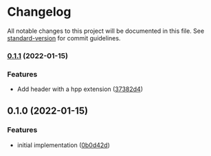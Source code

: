 # Changelog

All notable changes to this project will be documented in this file. See [standard-version](https://github.com/conventional-changelog/standard-version) for commit guidelines.

### [0.1.1](https://github.com/Rechip/source_location/compare/v0.1.0...v0.1.1) (2022-01-15)


### Features

* Add header with a hpp extension ([37382d4](https://github.com/Rechip/source_location/commit/37382d4dc17781a0b82277e0461286e1972204ea))

## 0.1.0 (2022-01-15)


### Features

* initial implementation ([0b0d42d](https://github.com/Rechip/source_location/commit/0b0d42d2bd8222f832c20062124fae8a5b1976fb))
